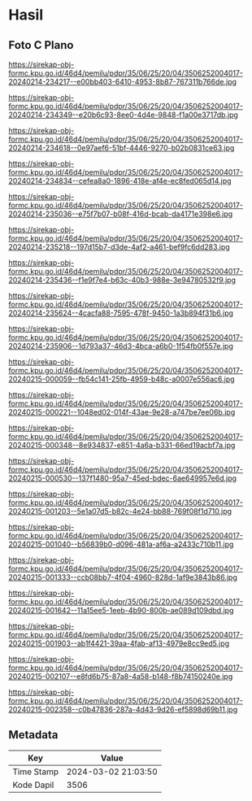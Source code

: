 # Hasil

## Foto C Plano

https://sirekap-obj-formc.kpu.go.id/46d4/pemilu/pdpr/35/06/25/20/04/3506252004017-20240214-234217--e00bb403-6410-4953-8b87-767311b766de.jpg

https://sirekap-obj-formc.kpu.go.id/46d4/pemilu/pdpr/35/06/25/20/04/3506252004017-20240214-234349--e20b6c93-8ee0-4d4e-9848-f1a00e3717db.jpg

https://sirekap-obj-formc.kpu.go.id/46d4/pemilu/pdpr/35/06/25/20/04/3506252004017-20240214-234618--0e97aef6-51bf-4446-9270-b02b0831ce63.jpg

https://sirekap-obj-formc.kpu.go.id/46d4/pemilu/pdpr/35/06/25/20/04/3506252004017-20240214-234834--cefea8a0-1896-418e-af4e-ec8fed065d14.jpg

https://sirekap-obj-formc.kpu.go.id/46d4/pemilu/pdpr/35/06/25/20/04/3506252004017-20240214-235036--e75f7b07-b08f-416d-bcab-da4171e398e6.jpg

https://sirekap-obj-formc.kpu.go.id/46d4/pemilu/pdpr/35/06/25/20/04/3506252004017-20240214-235218--197d15b7-d3de-4af2-a461-bef9fc6dd283.jpg

https://sirekap-obj-formc.kpu.go.id/46d4/pemilu/pdpr/35/06/25/20/04/3506252004017-20240214-235436--f1e9f7e4-b63c-40b3-988e-3e94780532f9.jpg

https://sirekap-obj-formc.kpu.go.id/46d4/pemilu/pdpr/35/06/25/20/04/3506252004017-20240214-235624--4cacfa88-7595-478f-9450-1a3b894f31b6.jpg

https://sirekap-obj-formc.kpu.go.id/46d4/pemilu/pdpr/35/06/25/20/04/3506252004017-20240214-235906--1d793a37-46d3-4bca-a6b0-1f54fb0f557e.jpg

https://sirekap-obj-formc.kpu.go.id/46d4/pemilu/pdpr/35/06/25/20/04/3506252004017-20240215-000059--fb54c141-25fb-4959-b48c-a0007e556ac6.jpg

https://sirekap-obj-formc.kpu.go.id/46d4/pemilu/pdpr/35/06/25/20/04/3506252004017-20240215-000221--1048ed02-014f-43ae-9e28-a747be7ee06b.jpg

https://sirekap-obj-formc.kpu.go.id/46d4/pemilu/pdpr/35/06/25/20/04/3506252004017-20240215-000348--8e934837-e851-4a6a-b331-66ed19acbf7a.jpg

https://sirekap-obj-formc.kpu.go.id/46d4/pemilu/pdpr/35/06/25/20/04/3506252004017-20240215-000530--137f1480-95a7-45ed-bdec-6ae649957e6d.jpg

https://sirekap-obj-formc.kpu.go.id/46d4/pemilu/pdpr/35/06/25/20/04/3506252004017-20240215-001203--5e1a07d5-b82c-4e24-bb88-769f08f1d710.jpg

https://sirekap-obj-formc.kpu.go.id/46d4/pemilu/pdpr/35/06/25/20/04/3506252004017-20240215-001040--b56839b0-d096-481a-af6a-a2433c710b11.jpg

https://sirekap-obj-formc.kpu.go.id/46d4/pemilu/pdpr/35/06/25/20/04/3506252004017-20240215-001333--ccb08bb7-4f04-4960-828d-1af9e3843b86.jpg

https://sirekap-obj-formc.kpu.go.id/46d4/pemilu/pdpr/35/06/25/20/04/3506252004017-20240215-001642--11a15ee5-1eeb-4b90-800b-ae089d109dbd.jpg

https://sirekap-obj-formc.kpu.go.id/46d4/pemilu/pdpr/35/06/25/20/04/3506252004017-20240215-001903--ab1f4421-39aa-4fab-af13-4979e8cc9ed5.jpg

https://sirekap-obj-formc.kpu.go.id/46d4/pemilu/pdpr/35/06/25/20/04/3506252004017-20240215-002107--e8fd6b75-87a8-4a58-b148-f8b74150240e.jpg

https://sirekap-obj-formc.kpu.go.id/46d4/pemilu/pdpr/35/06/25/20/04/3506252004017-20240215-002358--c0b47836-287a-4d43-9d26-ef5898d69b11.jpg


## Metadata

| Key        | Value               |
| ---------- | ------------------- |
| Time Stamp | 2024-03-02 21:03:50 |
| Kode Dapil | 3506                |



